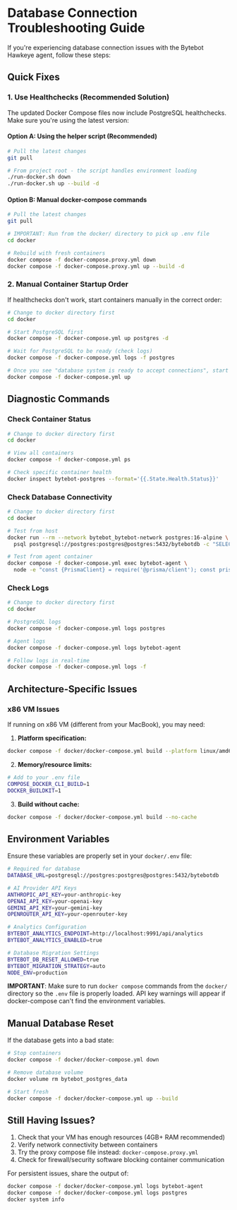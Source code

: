 # Database Connection Troubleshooting Guide

If you're experiencing database connection issues with the Bytebot Hawkeye agent, follow these steps:

## Quick Fixes

### 1. Use Healthchecks (Recommended Solution)
The updated Docker Compose files now include PostgreSQL healthchecks. Make sure you're using the latest version:

#### Option A: Using the helper script (Recommended)
```bash
# Pull the latest changes
git pull

# From project root - the script handles environment loading
./run-docker.sh down
./run-docker.sh up --build -d
```

#### Option B: Manual docker-compose commands
```bash
# Pull the latest changes
git pull

# IMPORTANT: Run from the docker/ directory to pick up .env file
cd docker

# Rebuild with fresh containers
docker compose -f docker-compose.proxy.yml down
docker compose -f docker-compose.proxy.yml up --build -d
```

### 2. Manual Container Startup Order
If healthchecks don't work, start containers manually in the correct order:

```bash
# Change to docker directory first
cd docker

# Start PostgreSQL first
docker compose -f docker-compose.yml up postgres -d

# Wait for PostgreSQL to be ready (check logs)
docker compose -f docker-compose.yml logs -f postgres

# Once you see "database system is ready to accept connections", start the rest
docker compose -f docker-compose.yml up
```

## Diagnostic Commands

### Check Container Status
```bash
# Change to docker directory first
cd docker

# View all containers
docker compose -f docker-compose.yml ps

# Check specific container health
docker inspect bytebot-postgres --format='{{.State.Health.Status}}'
```

### Check Database Connectivity
```bash
# Change to docker directory first
cd docker

# Test from host
docker run --rm --network bytebot_bytebot-network postgres:16-alpine \
  psql postgresql://postgres:postgres@postgres:5432/bytebotdb -c "SELECT 1;"

# Test from agent container
docker compose -f docker-compose.yml exec bytebot-agent \
  node -e "const {PrismaClient} = require('@prisma/client'); const prisma = new PrismaClient(); prisma.\$queryRaw\`SELECT 1\`.then(() => {console.log('✓ Connected'); process.exit(0)}).catch(e => {console.error('✗ Failed:', e.message); process.exit(1)})"
```

### Check Logs
```bash
# Change to docker directory first
cd docker

# PostgreSQL logs
docker compose -f docker-compose.yml logs postgres

# Agent logs
docker compose -f docker-compose.yml logs bytebot-agent

# Follow logs in real-time
docker compose -f docker-compose.yml logs -f
```

## Architecture-Specific Issues

### x86 VM Issues
If running on x86 VM (different from your MacBook), you may need:

1. **Platform specification:**
```bash
docker compose -f docker/docker-compose.yml build --platform linux/amd64
```

2. **Memory/resource limits:**
```bash
# Add to your .env file
COMPOSE_DOCKER_CLI_BUILD=1
DOCKER_BUILDKIT=1
```

3. **Build without cache:**
```bash
docker compose -f docker/docker-compose.yml build --no-cache
```

## Environment Variables

Ensure these variables are properly set in your `docker/.env` file:

```bash
# Required for database
DATABASE_URL=postgresql://postgres:postgres@postgres:5432/bytebotdb

# AI Provider API Keys
ANTHROPIC_API_KEY=your-anthropic-key
OPENAI_API_KEY=your-openai-key
GEMINI_API_KEY=your-gemini-key
OPENROUTER_API_KEY=your-openrouter-key

# Analytics Configuration
BYTEBOT_ANALYTICS_ENDPOINT=http://localhost:9991/api/analytics
BYTEBOT_ANALYTICS_ENABLED=true

# Database Migration Settings
BYTEBOT_DB_RESET_ALLOWED=true
BYTEBOT_MIGRATION_STRATEGY=auto
NODE_ENV=production
```

**IMPORTANT**: Make sure to run `docker compose` commands from the `docker/` directory so the `.env` file is properly loaded. API key warnings will appear if docker-compose can't find the environment variables.

## Manual Database Reset

If the database gets into a bad state:

```bash
# Stop containers
docker compose -f docker/docker-compose.yml down

# Remove database volume
docker volume rm bytebot_postgres_data

# Start fresh
docker compose -f docker/docker-compose.yml up --build
```

## Still Having Issues?

1. Check that your VM has enough resources (4GB+ RAM recommended)
2. Verify network connectivity between containers
3. Try the proxy compose file instead: `docker-compose.proxy.yml`
4. Check for firewall/security software blocking container communication

For persistent issues, share the output of:
```bash
docker compose -f docker/docker-compose.yml logs bytebot-agent
docker compose -f docker/docker-compose.yml logs postgres
docker system info
```